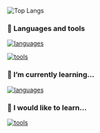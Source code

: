  
![Top Langs](https://github-readme-stats.vercel.app/api/top-langs/?username=luucas7&layout=compact&theme=dark)

### 🔧 Languages and tools 

[![languages](https://skillicons.dev/icons?i=python,react,java,php,bash,c,ts,js,html,css,sass)](https://skillicons.dev)

[![tools](https://skillicons.dev/icons?i=vscode,mysql,github,vite,nodejs,mongo,mui,figma,eclipse,express,maven,debian,androidstudio,bootstrap,docker,nginx,postman)](https://skillicons.dev)

### 🌱 I’m currently learning...

[![languages](https://skillicons.dev/icons?i=rust,ts)](https://skillicons.dev)


### 🔭 I would like to learn...

[![tools](https://skillicons.dev/icons?i=azure,flutter,unity,flask,next,firebase,githubactions,aws,elasticsearch,redis,tailwind,dotnet,go)](https://skillicons.dev)

<!--
**Luucas7/Luucas7** is a ✨ _special_ ✨ repository because its `README.md` (this file) appears on your GitHub profile.

Here are some ideas to get you started:

- 🔭 I’m currently working on ...
- 🌱 I’m currently learning ...
- 👯 I’m looking to collaborate on ...
- 🤔 I’m looking for help with ...
- 💬 Ask me about ...
- 📫 How to reach me: ...
- 😄 Pronouns: ...
- ⚡ Fun fact: ...
-->

